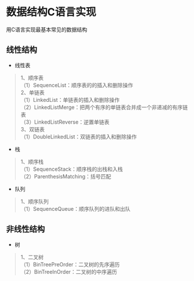# 数据结构C语言实现 #


用C语言实现最基本常见的数据结构



## 线性结构
* 线性表</br>
>1、顺序表</br>
（1）SequenceList：顺序表的的插入和删除操作</br>
2、单链表</br>
（1）LinkedList：单链表的插入和删除操作</br>
（2）LinkedListMerge：把两个有序的单链表合并成一个非递减的有序链表</br>
（3）LinkedListReverse：逆置单链表</br>
3、双链表</br>
（1）DoubleLinkedList：双链表的插入和删除操作

* 栈</br>
>1、顺序栈</br>
（1）SequenceStack：顺序栈的出栈和入栈</br>
（2）ParenthesisMatching：括号匹配

* 队列</br>
>1、顺序队列</br>
（1）SequenceQueue：顺序队列的进队和出队</br>


## 非线性结构
* 树</br>
>1、二叉树</br>
（1）BinTreePreOrder：二叉树的先序遍历</br>
（2）BinTreeInOrder：二叉树的中序遍历</br>